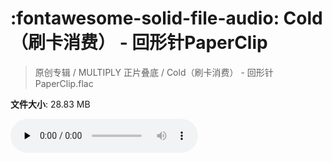 # :fontawesome-solid-file-audio: Cold（刷卡消费） - 回形针PaperClip

> 原创专辑 / MULTIPLY 正片叠底 / Cold（刷卡消费） - 回形针PaperClip.flac

**文件大小**: 28.83 MB

<audio preload="none" controls><source src="https://file.hsyhx.top/原创专辑/MULTIPLY_正片叠底/Cold（刷卡消费） - 回形针PaperClip.flac" type="audio/mpeg">您的浏览器不支持此音频格式</audio>